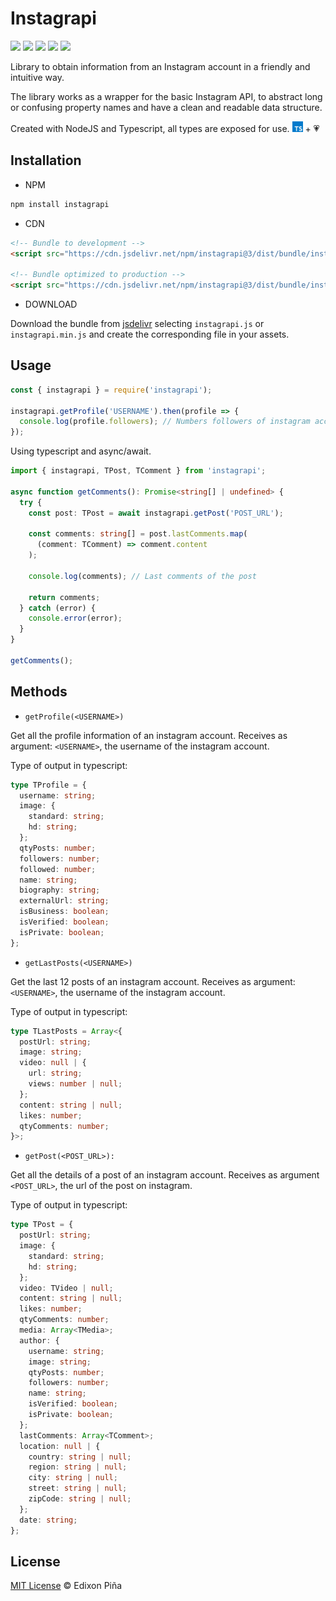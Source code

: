 # Instagrapi

[![](https://img.shields.io/badge/author-Edixon_Piña-blue.svg?&style=flat-square)](https://www.edixonalberto.com)
[![](https://img.shields.io/github/license/edixonalberto/instagrapi?style=flat-square)](./LICENSE)
[![](https://img.shields.io/npm/v/instagrapi?style=flat-square)](https://www.npmjs.com/package/instagrapi)
[![](https://img.shields.io/npm/dw/instagrapi?color=%23CA0000&style=flat-square)](https://www.npmjs.com/package/instagrapi)
[![](https://data.jsdelivr.com/v1/package/npm/instagrapi/badge)](https://www.jsdelivr.com/package/npm/instagrapi?path=dist%2Fbundle)

Library to obtain information from an Instagram account in a friendly and intuitive way.

The library works as a wrapper for the basic Instagram API, to abstract long or confusing
property names and have a clean and readable data structure.

Created with NodeJS and Typescript, all types are exposed for use.
<img src="./.github/typescript.png" width="17px" alt="Logo typescript" /> + 💗

<!-- ## [Demo website](https://edixonalberto.github.io/instagrapi/) &#x279c; -->

## Installation

- NPM

```sh
npm install instagrapi
```

- CDN

```html
<!-- Bundle to development -->
<script src="https://cdn.jsdelivr.net/npm/instagrapi@3/dist/bundle/instagrapi.js"></script>

<!-- Bundle optimized to production -->
<script src="https://cdn.jsdelivr.net/npm/instagrapi@3/dist/bundle/instagrapi.min.js"></script>
```

- DOWNLOAD

Download the bundle from
[jsdelivr](https://www.jsdelivr.com/package/npm/instagrapi?path=dist%2Fbundle) selecting
`instagrapi.js` or `instagrapi.min.js` and create the corresponding file in your assets.

## Usage

```js
const { instagrapi } = require('instagrapi');

instagrapi.getProfile('USERNAME').then(profile => {
  console.log(profile.followers); // Numbers followers of instagram account
});
```

Using typescript and async/await.

```ts
import { instagrapi, TPost, TComment } from 'instagrapi';

async function getComments(): Promise<string[] | undefined> {
  try {
    const post: TPost = await instagrapi.getPost('POST_URL');

    const comments: string[] = post.lastComments.map(
      (comment: TComment) => comment.content
    );

    console.log(comments); // Last comments of the post

    return comments;
  } catch (error) {
    console.error(error);
  }
}

getComments();
```

## Methods

- `getProfile(<USERNAME>)`

Get all the profile information of an instagram account. Receives as argument:
`<USERNAME>`, the username of the instagram account.

Type of output in typescript:

```ts
type TProfile = {
  username: string;
  image: {
    standard: string;
    hd: string;
  };
  qtyPosts: number;
  followers: number;
  followed: number;
  name: string;
  biography: string;
  externalUrl: string;
  isBusiness: boolean;
  isVerified: boolean;
  isPrivate: boolean;
};
```

- `getLastPosts(<USERNAME>)`

Get the last 12 posts of an instagram account. Receives as argument: `<USERNAME>`, the
username of the instagram account.

Type of output in typescript:

```ts
type TLastPosts = Array<{
  postUrl: string;
  image: string;
  video: null | {
    url: string;
    views: number | null;
  };
  content: string | null;
  likes: number;
  qtyComments: number;
}>;
```

- `getPost(<POST_URL>):`

Get all the details of a post of an instagram account. Receives as argument `<POST_URL>`,
the url of the post on instagram.

Type of output in typescript:

```ts
type TPost = {
  postUrl: string;
  image: {
    standard: string;
    hd: string;
  };
  video: TVideo | null;
  content: string | null;
  likes: number;
  qtyComments: number;
  media: Array<TMedia>;
  author: {
    username: string;
    image: string;
    qtyPosts: number;
    followers: number;
    name: string;
    isVerified: boolean;
    isPrivate: boolean;
  };
  lastComments: Array<TComment>;
  location: null | {
    country: string | null;
    region: string | null;
    city: string | null;
    street: string | null;
    zipCode: string | null;
  };
  date: string;
};
```

## License

[MIT License](./LICENSE) &copy; Edixon Piña

